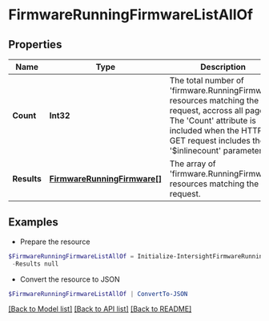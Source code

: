 # FirmwareRunningFirmwareListAllOf
## Properties

Name | Type | Description | Notes
------------ | ------------- | ------------- | -------------
**Count** | **Int32** | The total number of &#39;firmware.RunningFirmware&#39; resources matching the request, accross all pages. The &#39;Count&#39; attribute is included when the HTTP GET request includes the &#39;$inlinecount&#39; parameter. | [optional] 
**Results** | [**FirmwareRunningFirmware[]**](FirmwareRunningFirmware.md) | The array of &#39;firmware.RunningFirmware&#39; resources matching the request. | [optional] 

## Examples

- Prepare the resource
```powershell
$FirmwareRunningFirmwareListAllOf = Initialize-IntersightFirmwareRunningFirmwareListAllOf  -Count null `
 -Results null
```

- Convert the resource to JSON
```powershell
$FirmwareRunningFirmwareListAllOf | ConvertTo-JSON
```

[[Back to Model list]](../README.md#documentation-for-models) [[Back to API list]](../README.md#documentation-for-api-endpoints) [[Back to README]](../README.md)

